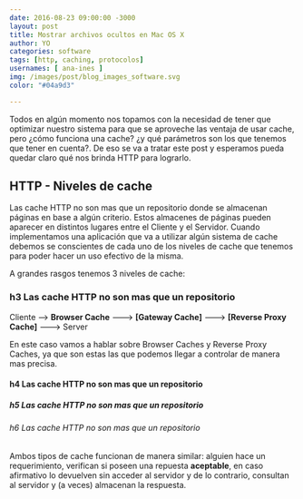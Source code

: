 ```yaml
---
date: 2016-08-23 09:00:00 -3000
layout: post
title: Mostrar archivos ocultos en Mac OS X
author: YO
categories: software
tags: [http, caching, protocolos]
usernames: [ ana-ines ]
img: /images/post/blog_images_software.svg
color: "#04a9d3"

---
```


Todos en algún momento nos topamos con la necesidad de tener que optimizar nuestro sistema para que se aproveche las ventaja de usar cache, pero ¿cómo funciona una cache? ¿y qué parámetros son los que tenemos que tener en cuenta?. <!-- more --> De eso se va a tratar este post y esperamos pueda quedar claro qué nos brinda HTTP para lograrlo. 

## HTTP - Niveles de cache

Las cache HTTP no son mas que un repositorio donde se almacenan páginas en base a algún criterio. Estos almacenes de páginas pueden aparecer en distintos lugares entre el Cliente y el Servidor. Cuando implementamos una aplicación que va a utilizar algún sistema de cache debemos se conscientes de cada uno de los niveles de cache que tenemos para poder hacer un uso efectivo de la misma.

A grandes rasgos tenemos 3 niveles de cache:

### h3 Las cache HTTP no son mas que un repositorio

Cliente --> **Browser Cache** ---> **[Gateway Cache]** ---> **[Reverse Proxy Cache]** ---> Server

En este caso vamos a hablar sobre Browser Caches y Reverse Proxy Caches, ya que son estas las que podemos llegar a controlar de manera mas precisa.

#### h4 Las cache HTTP no son mas que un repositorio

##### h5 Las cache HTTP no son mas que un repositorio

###### h6 Las cache HTTP no son mas que un repositorio

Ambos tipos de cache funcionan de manera similar: alguien hace un requerimiento, verifican si poseen una repuesta **aceptable**, en caso afirmativo lo devuelven sin acceder al servidor y de lo contrario, consultan al servidor y (a veces) almacenan la respuesta.